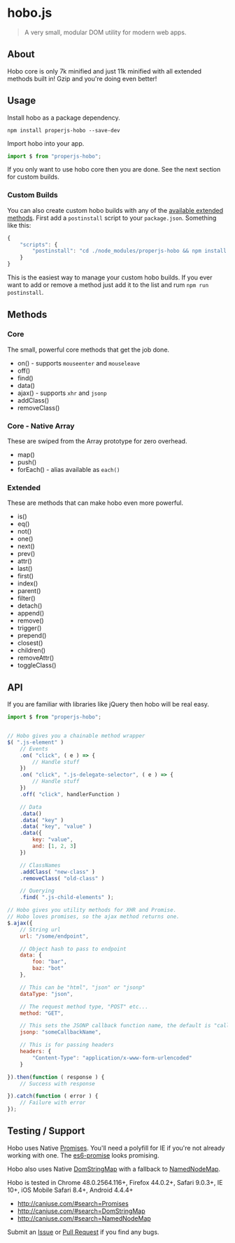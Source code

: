hobo.js
=======

> A very small, modular DOM utility for modern web apps.



## About
Hobo core is only 7k minified and just 11k minified with all extended methods built in! Gzip and you're doing even better!



## Usage
Install hobo as a package dependency.

```shell
npm install properjs-hobo --save-dev
```

Import hobo into your app.

```javascript
import $ from "properjs-hobo";
```

If you only want to use hobo core then you are done. See the next section for custom builds.



### Custom Builds
You can also create custom hobo builds with any of the [available extended methods](#extended). First add a `postinstall` script to your `package.json`. Something like this:

```javascript
{
    "scripts": {
        "postinstall": "cd ./node_modules/properjs-hobo && npm install && npm run build -- 'is eq not attr filter detach remove append'",
    }
}
```

This is the easiest way to manage your custom hobo builds. If you ever want to add or remove a method just add it to the list and rum `npm run postinstall`.



## Methods

### Core
The small, powerful core methods that get the job done.
- on() - supports `mouseenter` and `mouseleave`
- off()
- find()
- data()
- ajax() - supports `xhr` and `jsonp`
- addClass()
- removeClass()

### Core - Native Array
These are swiped from the Array prototype for zero overhead.
- map()
- push()
- forEach() - alias available as `each()`

### Extended
These are methods that can make hobo even more powerful.
- is()
- eq()
- not()
- one()
- next()
- prev()
- attr()
- last()
- first()
- index()
- parent()
- filter()
- detach()
- append()
- remove()
- trigger()
- prepend()
- closest()
- children()
- removeAttr()
- toggleClass()



## API
If you are familiar with libraries like jQuery then hobo will be real easy.
```javascript
import $ from "properjs-hobo";


// Hobo gives you a chainable method wrapper
$( ".js-element" )
    // Events
    .on( "click", ( e ) => {
        // Handle stuff
    })
    .on( "click", ".js-delegate-selector", ( e ) => {
        // Handle stuff
    })
    .off( "click", handlerFunction )

    // Data
    .data()
    .data( "key" )
    .data( "key", "value" )
    .data({
        key: "value",
        and: [1, 2, 3]
    })

    // ClassNames
    .addClass( "new-class" )
    .removeClass( "old-class" )

    // Querying
    .find( ".js-child-elements" );

// Hobo gives you utility methods for XHR and Promise.
// Hobo loves promises, so the ajax method returns one.
$.ajax({
    // String url
    url: "/some/endpoint",

    // Object hash to pass to endpoint
    data: {
        foo: "bar",
        baz: "bot"
    },

    // This can be "html", "json" or "jsonp"
    dataType: "json",

    // The request method type, "POST" etc...
    method: "GET",

    // This sets the JSONP callback function name, the default is "callback"
    jsonp: "someCallbackName",

    // This is for passing headers
    headers: {
        "Content-Type": "application/x-www-form-urlencoded"
    }

}).then(function ( response ) {
    // Success with response

}).catch(function ( error ) {
    // Failure with error
});
```



## Testing / Support
Hobo uses Native [Promises](https://developer.mozilla.org/en-US/docs/Web/JavaScript/Reference/Global_Objects/Promise). You'll need a polyfill for IE if you're not already working with one. The [es6-promise](https://github.com/stefanpenner/es6-promise) looks promising.

Hobo also uses Native [DomStringMap](https://developer.mozilla.org/en-US/docs/Web/API/DOMStringMap) with a fallback to [NamedNodeMap](https://developer.mozilla.org/en-US/docs/Web/API/NamedNodeMap).

Hobo is tested in Chrome 48.0.2564.116+, Firefox 44.0.2+, Safari 9.0.3+, IE 10+, iOS Mobile Safari 8.4+, Android 4.4.4+

- http://caniuse.com/#search=Promises
- http://caniuse.com/#search=DomStringMap
- http://caniuse.com/#search=NamedNodeMap

Submit an [Issue](https://github.com/ProperJS/hobo/issues) or [Pull Request](https://github.com/ProperJS/hobo/pulls) if you find any bugs.

